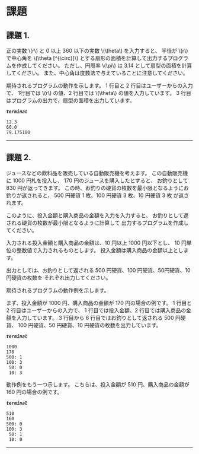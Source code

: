 # 課題

## 課題 1.

正の実数 \\(r\\) と 0 以上 360 以下の実数 \\(\theta\\) を入力すると、
半径が \\(r\\) で中心角を \\(\theta \[^{\circ}\]\\) とする扇形の面積を計算して出力するプログラムを作成してください。
ただし、円周率 \\(\pi\\) は 3.14 として扇型の面積を計算してください。
また、中心角は度数法で与えていることに注意してください。

期待されるプログラムの動作を示します。
1 行目と 2 行目はユーザーからの入力で、
1行目では \\(r\\) の値、2 行目では \\(\theta\\) の値を入力しています。
3 行目はプログラムの出力で、扇型の面積を出力しています。

***`terminal`***
```
12.3
60.0
79.175100
```

---

## 課題 2.

ジュースなどの飲料品を販売している自動販売機を考えます。
この自動販売機に 1000 円札を投入し、
170 円のジュースを購入したとすると、
お釣りとして 830 円が返ってきます。
この時、お釣りの硬貨の枚数を最小限となるようにお釣りが返されると、
500 円硬貨 1 枚、100 円硬貨 3 枚、10 円硬貨 3 枚 が返されます。

このように、投入金額と購入商品の金額を入力を入力すると、
お釣りとして返される硬貨の枚数が最小限となるように計算して
出力するプログラムを作成してください。

入力される投入金額と購入商品の金額は、10 円以上 1000 円以下とし、
10 円単位の整数値で入力されるものとします。
投入金額は購入商品の金額以上とします。

出力としては、お釣りとして返される
500 円硬貨、100 円硬貨、50円硬貨、10 円硬貨の枚数を
それぞれ出力してください。

期待されるプログラムの動作例を示します。

まず、投入金額が 1000 円、購入商品の金額が 170 円の場合の例です。
1 行目と 2 行目はユーザーからの入力で、
1 行目では投入金額、2 行目では購入商品の金額を入力しています。
3 行目から 6 行目ではお釣りとして返される 500 円硬貨、
100 円硬貨、50 円硬貨、10 円硬貨の枚数を出力しています。

***`terminal`***
```
1000
170
500: 1
100: 3
 50: 0
 10: 3
```

動作例をもう一つ示します。
こちらは、投入金額が 510 円、購入商品の金額が 160 円の場合の例です。

***`terminal`***
```
510
160
500: 0
100: 3
 50: 1
 10: 0
```

---





